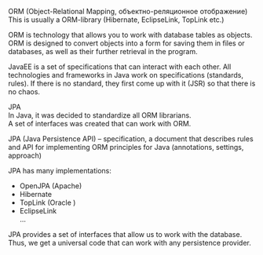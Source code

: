 ORM (Object-Relational Mapping, объектно-реляционное отображение)  
This is usually a ORM-library (Hibernate, EclipseLink, TopLink etc.)  

ORM is technology that allows you to work with database tables as objects.  
ORM is designed to convert objects into a form for saving them in files or databases, 
as well as their further retrieval in the program.  

JavaEE is a set of specifications that can interact with each other. 
All technologies and frameworks in Java work on specifications (standards, rules). 
If there is no standard, they first come up with it (JSR) so that there is no chaos. 

JPA  
In Java, it was decided to standardize all ORM librarians.  
A set of interfaces was created that can work with ORM.   
  
JPA (Java Persistence API) – specification, a document that describes rules and 
API for implementing ORM principles for Java (annotations, settings, approach)  

JPA has many implementations:
 - OpenJPA (Apache) 
 - Hibernate 
 - TopLink (Oracle ) 
 - EclipseLink  
 ...

JPA provides a set of interfaces that allow us to work with the database.
Thus, we get a universal code that can work with any persistence provider.